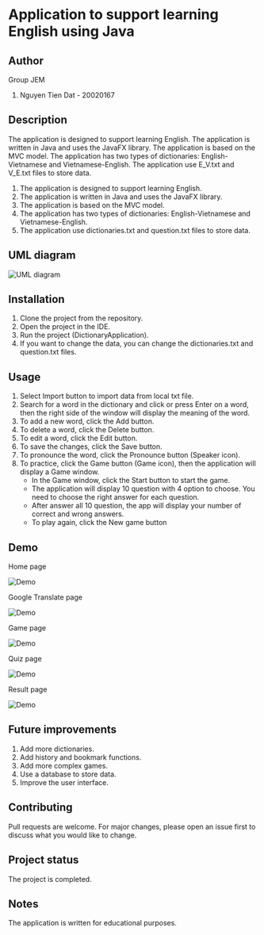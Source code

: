 # Application to support learning English using Java

## Author
Group JEM
1. Nguyen Tien Dat - 20020167

## Description
The application is designed to support learning English. The application is written in Java and uses the JavaFX library. The application is based on the MVC model. The application has two types of dictionaries: English-Vietnamese and Vietnamese-English. The application use E_V.txt and V_E.txt files to store data.
1. The application is designed to support learning English.
2. The application is written in Java and uses the JavaFX library.
3. The application is based on the MVC model.
4. The application has two types of dictionaries: English-Vietnamese and Vietnamese-English.
5. The application use dictionaries.txt and question.txt files to store data.

## UML diagram
![UML diagram](/src/resource/media/image/diagram.png)

## Installation
1. Clone the project from the repository.
2. Open the project in the IDE.
3. Run the project (DictionaryApplication).
4. If you want to change the data, you can change the dictionaries.txt and question.txt files.

## Usage
1. Select Import button to import data from local txt file.
2. Search for a word in the dictionary and click or press Enter on a word, then the right side of the window will display the meaning of the word.
3. To add a new word, click the Add button.
4. To delete a word, click the Delete button.
5. To edit a word, click the Edit button.
6. To save the changes, click the Save button.
7. To pronounce the word, click the Pronounce button (Speaker icon).
8. To practice, click the Game button (Game icon), then the application will display a Game window.
   + In the Game window, click the Start button to start the game.
   + The application will display 10 question with 4 option to choose. You need to choose the right answer for each question.
   + After answer all 10 question, the app will display your number of correct and wrong answers.
   + To play again, click the New game button
## Demo
Home page

![Demo](/src/resource/media/image/demo1.png "Home page")

Google Translate page

![Demo](/src/resource/media/image/demo2.png "Google Translate page")

Game page

![Demo](/src/resource/media/image/demo3.png "Game page")

Quiz page

![Demo](/src/resource/media/image/demo4.png "Quiz page")

Result page

![Demo](/src/resource/media/image/demo5.png "Result page")

## Future improvements
1. Add more dictionaries.
2. Add history and bookmark functions.
3. Add more complex games.
4. Use a database to store data.
5. Improve the user interface.

## Contributing
Pull requests are welcome. For major changes, please open an issue first to discuss what you would like to change.

## Project status
The project is completed.

## Notes
The application is written for educational purposes.
